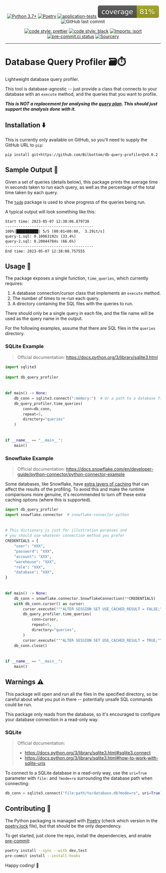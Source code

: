 <div align="center">

[![Python 3.7+](https://img.shields.io/badge/python-3.7+-blue.svg)](https://www.python.org/downloads/release/python-370/)
[![Poetry](https://img.shields.io/endpoint?url=https://python-poetry.org/badge/v0.json)](https://python-poetry.org/)
[![application-tests](https://github.com/Bilbottom/db-query-profiler/actions/workflows/application-tests.yaml/badge.svg)](https://github.com/Bilbottom/db-query-profiler/actions/workflows/application-tests.yaml)
[![coverage](coverage.svg)](https://github.com/dbrgn/coverage-badge)
![GitHub last commit](https://img.shields.io/github/last-commit/Bilbottom/db-query-profiler)

[![code style: prettier](https://img.shields.io/badge/code_style-prettier-ff69b4.svg?style=flat-square)](https://github.com/prettier/prettier)
[![code style: black](https://img.shields.io/badge/code%20style-black-000000.svg)](https://github.com/psf/black)
[![Imports: isort](https://img.shields.io/badge/%20imports-isort-%231674b1?style=flat&labelColor=ef8336)](https://pycqa.github.io/isort/)
[![pre-commit.ci status](https://results.pre-commit.ci/badge/github/Bilbottom/db-query-profiler/main.svg)](https://results.pre-commit.ci/latest/github/Bilbottom/db-query-profiler/main)
[![Sourcery](https://img.shields.io/badge/Sourcery-enabled-brightgreen)](https://sourcery.ai)

</div>

---

# Database Query Profiler 🗃️⏱️

Lightweight database query profiler.

This tool is database-agnostic -- just provide a class that connects to your database with an `execute` method, and the queries that you want to profile.

**_This is NOT a replacement for analysing the [query plan](https://en.wikipedia.org/wiki/Query_plan). This should just support the analysis done with it._**

## Installation ⬇️

This is currently only available on GitHub, so you'll need to supply the GitHub URL to `pip`:

```
pip install git+https://github.com/Bilbottom/db-query-profiler@v0.0.2
```

## Sample Output 📝

Given a set of queries (details below), this package prints the average time in seconds taken to run each query, as well as the percentage of the total time taken by each query.

The [`tqdm`](https://github.com/tqdm/tqdm) package is used to show progress of the queries being run.

A typical output will look something like this:

```
Start time: 2023-05-07 12:38:06.879738
----------------------------------------
100%|██████████| 5/5 [00:01<00:00,  3.29it/s]
query-1.sql: 0.10063192s (33.4%)
query-2.sql: 0.20044784s (66.6%)
----------------------------------------
End time: 2023-05-07 12:38:08.757555
```

## Usage 📖

The package exposes a single function, `time_queries`, which currently requires:

1. A database connection/cursor class that implements an `execute` method.
2. The number of times to re-run each query.
3. A directory containing the SQL files with the queries to run.

There should only be a single query in each file, and the file name will be used as the query name in the output.

For the following examples, assume that there are SQL files in the `queries` directory.

### SQLite Example

> Official documentation: https://docs.python.org/3/library/sqlite3.html

```python
import sqlite3

import db_query_profiler


def main() -> None:
    db_conn = sqlite3.connect(":memory:")  # Or a path to a database file
    db_query_profiler.time_queries(
        conn=db_conn,
        repeat=5,
        directory="queries"
    )


if __name__ == "__main__":
    main()
```

### Snowflake Example

> Official documentation: https://docs.snowflake.com/en/developer-guide/python-connector/python-connector-example

Some databases, like Snowflake, have [extra layers of caching](https://docs.snowflake.com/en/user-guide/querying-persisted-results) that can affect the results of the profiling. To avoid this and make the runtime comparisons more genuine, it's recommended to turn off these extra caching options (where this is supported).

```python
import db_query_profiler
import snowflake.connector  # snowflake-connector-python


# This dictionary is just for illustration purposes and
# you should use whatever connection method you prefer
CREDENTIALS = {
    "user": "XXX",
    "password": "XXX",
    "account": "XXX",
    "warehouse": "XXX",
    "role": "XXX",
    "database": "XXX",
}


def main() -> None:
    db_conn = snowflake.connector.SnowflakeConnection(**CREDENTIALS)
    with db_conn.cursor() as cursor:
        cursor.execute("""ALTER SESSION SET USE_CACHED_RESULT = FALSE;""")
        db_query_profiler.time_queries(
            conn=cursor,
            repeat=5,
            directory="queries",
        )
        cursor.execute("""ALTER SESSION SET USE_CACHED_RESULT = TRUE;""")
    db_conn.close()


if __name__ == "__main__":
    main()
```

## Warnings ⚠️

This package will open and run all the files in the specified directory, so be careful about what you put in there -- potentially unsafe SQL commands could be run.

This package only reads from the database, so it's encouraged to configure your database connection in a read-only way.

### SQLite

> Official documentation:
>
> - https://docs.python.org/3/library/sqlite3.html#sqlite3.connect
> - https://docs.python.org/3/library/sqlite3.html#how-to-work-with-sqlite-uris

To connect to a SQLite database in a read-only way, use the `uri=True` parameter with `file:` and `?mode=ro` surrounding the database path when connecting:

```python
db_conn = sqlite3.connect("file:path/to/database.db?mode=ro", uri=True)
```

## Contributing 🤝

The Python packaging is managed with [Poetry](https://python-poetry.org/) (check which version in the [poetry.lock](poetry.lock) file), but that should be the only dependency.

To get started, just clone the repo, install the dependencies, and enable [pre-commit](https://pre-commit.com/):

```bash
poetry install --sync --with dev,test
pre-commit install --install-hooks
```

Happy coding! 🎉
